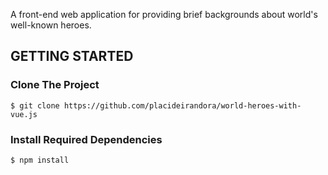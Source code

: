 A front-end web application for providing brief backgrounds about world's well-known heroes.

## GETTING STARTED

### Clone The Project

```
$ git clone https://github.com/placideirandora/world-heroes-with-vue.js
```

### Install Required Dependencies

```
$ npm install
```